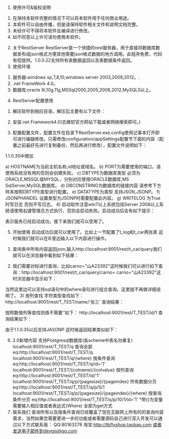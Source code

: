 1.	使用许可&版权说明
1)	在保持本软件完整的情况下可以将本软件用于任何商业用途。
2)	本软件可以自由传播，但是请保持软件相关文件和说明文档完整。
3)	未经许可不得将本软件反编译进行修改。
4)	如不同意以上许可请勿使用本软件。
2.	关于RestServer
RestServer是一个快捷的rest服务器，用于直接将数据库数据发布成json格式方便其他需要json格式数据的地方调用。此程序免费，代码有偿提供。1.0.0.22支持所有表数据返回以及表数据条件返回。
3.	使用环境
1)	服务器:windows xp,7,8,10,windows server 2003,2008,2012。.
2)	.net FrameWork 4.0。
3)	数据库:oracle 9i,10g,11g,MSSql2000,2005,2008,2012,MySQL5以上。
4.	RestServer配置使用
1)	解压软件到相应目录。解压后主要有以下文件：
 
2)	安装.net Framework4.0(去微软官方网站下载或者网络搜索即可。)
3)	配置配置文件，配置文件在目录下RestServer.exe.config使用记事本打开即可进行编辑修改。只需修改configuration/appSettings配置节下面的内容（配置之前最好先进行复制备份，然后再进行修改），配置文件说明如下：
<add key="HOSTNAME" value="localhost"/><!--服务器名称-->
    <add key="PORT" value="9001"/><!--Restf服务端口-->
    <add key="DBTYPE" value="MYSQL"/><!--ORACLE,MSSQL,MYSQL-->
    <add key="DBCONSTRING" value="User Id=root;Host=localhost;Database=db_carmanager;password=root"/>
    <!--[SQL]: Data Source = 192.168.0.21; Initial Catalog = testtable; User Id = sa; Password = 123456;-->
    <!--[ORACLE]: Data Source = Data Source=carorcl;Persist Security Info=True;User ID=zcb;Password=zcb-->
    <!--[MySQL]: User Id=root;Host=localhost;Database=db_carmanager;password=root-->
<add key="TABLES" value="t_log,t_car"/> <!--t_test , 分割-->

1.1.0.35中增加
<add key="DATATYPE" value="JSON"/><!--JSON,JSONP-->
<add key="JSONPHANDEL" value="MyJsonP"/><!--DATATYPE为JSONP时配置此节内容-->
<add key="WRITELOG" value="TRUE"/> <!--t_test , 分割-->

a)	HOSTNAME为当前主机名称,id地址或域名。
b)	PORT为需要使用的端口，请使用系统没有用的否则会创建失败。
c)	DBTYPE为数据库类型 必须为ORACLE,MSSQL或MYSQL，分别对应使用ORACLE数据库,MS SqlServer,MySQL数据库。
d)	DBCONSTRING为数据库的链接内容 请参考下方样本按照DBTYPE类型进行配置。
e)	DATATYPE为类型 支持JSON,JSONP。
f)	JSONPHANDEL 设置类型为JSONP时需要配置此内容。
g)	WRITELOG 为True时写日志 否则不写日志。
4)	启动软件注意win7以上系统包括Server 2008以上系统请使用右键管理员方式执行，否则会启动失败。启动成功后会有如下提示：
 
表示服务已经启动成功。接下来我们就可以受用了。

5.	开始使用
启动成功后就可以使用了。比如上一节配置了t_log和t_car两张表
这时候我们就可以在IE里边输入以下内容进行操作。
1)	查询表中所有内容返回json,输入http://localhost:9001/rest/t_car/query我们就可以在浏览器中看到如下结果：
 
2)	我们需要对标进行查询，比如carno="山A23392"这时候我们可以进行如下查询：http://localhost:9001/rest/t_car/query/carno= carno="山A23392"这时浏览器中显示如下：
 
当然这里边可以支持sql语句中的where语句进行组合查询。这里就不再做详细说明了。
3)	按列查找
字符类型查找如下：
http://localhost:9001/rest/T_TEST/name/'张三'
查询结果：
 
按照数值列等查找则值不需要’’如下：
http://localhost:9001/rest/T_TEST/id/1
查询结果如下：
 
由于1.1.0.35以后支持JASONP 这时候返回结果类似如下：
 
6.	2.0新增内容
支持Postgresql数据库(各scheme中表名勿重复)
localhost:9001/rest/T_TEST/q 查询全部 eq:http://localhost:9001/rest/T_TEST/q
localhost:9001/rest/T_TEST/q/{where} 按条件查询 eq:http://localhost:9001/rest/T_TEST/q/id='1'
localhost:9001/rest/T_TEST/{colname}/{colvalue} 按列查询 eq:http://localhost:9001/rest/T_TEST/id/'1'
localhost:9001/rest/T_TEST/q/p/{pagesize}/{pageindex} 所有数据分页 eq:http://localhost:9001/rest/T_TEST/q/p/5/1
localhost:9001/rest/T_TEST/q/p/{pagesize}/{pageindex}/{where} 按查询条件分页 eq:http://localhost:9001/rest/T_TEST/q/p/10/1/id='1'
*带{}为变量 需要输入相应值或者表达式(Where)
全部为get方式
7.	联系我们
查询所有以及按条件查询已经覆盖了现在互联网上所有的的查询内容需求，当然如果您需要更进一步的功能或者需要源码自己进行深入开发可以通过以下方式联系我：
QQ:80163278
淘宝:http://tbflyshop.taobao.com
或者发送电子邮件到devgis@qq.com
